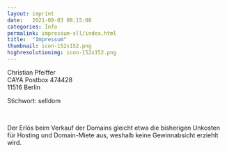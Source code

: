 ```yaml
---
layout: imprint
date:   2021-08-03 08:15:00
categories: Info
permalink: impressum-sll/index.html
title:  "Impressum"
thumbnail: icon-152x152.png
highresolutionimg: icon-152x152.png
---
```


<!-- entry-content -->
<p>Christian Pfeiffer<br>
CAYA Postbox 474428<br>
11516 Berlin</p>
<p>Stichwort: selldom</p>
<p>&nbsp;</p>
<p>Der Erl&ouml;s beim Verkauf der Domains gleicht etwa die bisherigen Unkosten für Hosting und Domain-Miete aus, weshalb keine Gewinnabsicht erziehlt wird.</p>
<!-- .entry-content -->
